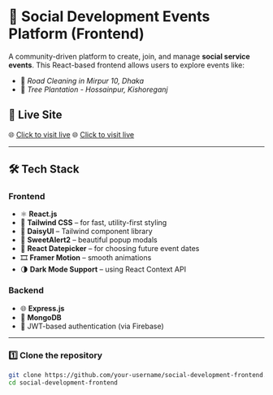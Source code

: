 
 # 🌱 Social Development Events Platform (Frontend)

A community-driven platform to create, join, and manage **social service events**. This React-based frontend allows users to explore events like:

- 🧹 *Road Cleaning in Mirpur 10, Dhaka*
- 🌳 *Tree Plantation - Hossainpur, Kishoreganj*

## 🚀 Live Site

🌐 [Click to visit live]( https://social-development-event-f45ac.web.app/)
🌐 [Click to visit live]( https://social-development-event-f45ac.firebaseapp.com/)

---

## 🛠 Tech Stack

### Frontend
- ⚛️ **React.js**
- 💨 **Tailwind CSS** – for fast, utility-first styling
- 🌼 **DaisyUI** – Tailwind component library
- 🎉 **SweetAlert2** – beautiful popup modals
- 📆 **React Datepicker** – for choosing future event dates
- 🎞 **Framer Motion** – smooth animations
- 🌗 **Dark Mode Support** – using React Context API

### Backend
- 🌐 **Express.js**
- 🍃 **MongoDB**
- 🔐 JWT-based authentication (via Firebase)

---

### 1️⃣ Clone the repository

```bash
git clone https://github.com/your-username/social-development-frontend.git
cd social-development-frontend
